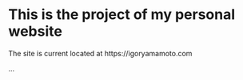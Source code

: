 <h1>This is the project of my personal website</h1>

<p>The site is current located at https://igoryamamoto.com</p>















...

